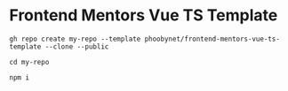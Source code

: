 # Frontend Mentors Vue TS Template

```
gh repo create my-repo --template phoobynet/frontend-mentors-vue-ts-template --clone --public

cd my-repo

npm i
```

